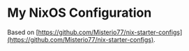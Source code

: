 # My NixOS Configuration

Based on [https://github.com/Misterio77/nix-starter-configs](https://github.com/Misterio77/nix-starter-configs).
